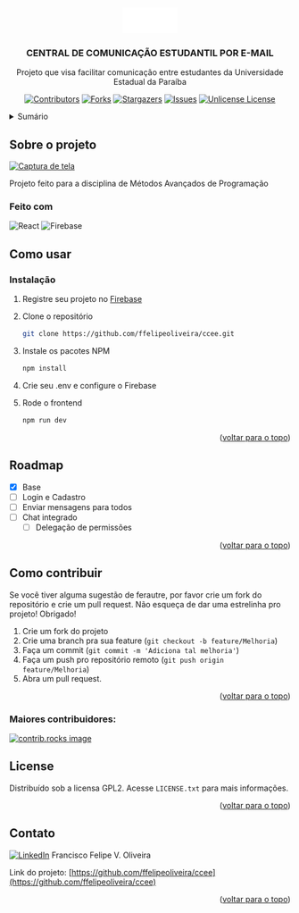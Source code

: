 <!-- See: https://github.com/othneildrew/Best-README-Template/pull/73 -->
<a id="readme-top"></a>
<!-- PROJECT LOGO -->
<br />
<div align="center">
  <a href="https://github.com/ffelipeoliveira/ccee">
    <img src="public/logo.png" alt="Logo" width="100" height="45">
  </a>

<h3 align="center">CENTRAL DE COMUNICAÇÃO ESTUDANTIL POR E-MAIL</h3>

  <p align="center">
    Projeto que visa facilitar comunicação entre estudantes da Universidade Estadual da Paraíba
    <br />
  </p>

  [![Contributors][contributors-shield]][contributors-url]
  [![Forks][forks-shield]][forks-url]
  [![Stargazers][stars-shield]][stars-url]
  [![Issues][issues-shield]][issues-url]
  [![Unlicense License][license-shield]][license-url]
</div>



<!-- TABLE OF CONTENTS -->
<details>
  <summary>Sumário</summary>
  <ol>
    <li>
      <a href="#sobre-o-projeto">Sobre o projeto</a>
      <ul>
        <li><a href="#feito-com">Feito com</a></li>
      </ul>
    </li>
    <li>
      <a href="#começando">Começando</a>
      <ul>
        <li><a href="#prerequisitos">Pré-requisitos</a></li>
        <li><a href="#installation">Instalação</a></li>
      </ul>
    </li>
    <li><a href="#usage">Como usar</a></li>
  </ol>
</details>



<!-- ABOUT THE PROJECT -->
## Sobre o projeto

[![Captura de tela][product-screenshot]](https://github.com/user-attachments/assets/b513ebc8-1298-415d-9c8b-e2cd78f056e4)

Projeto feito para a disciplina de Métodos Avançados de Programação 



### Feito com

![React][React.js] ![Firebase](https://img.shields.io/badge/firebase-a08021?style=for-the-badge&logo=firebase&logoColor=ffcd34)



<!-- GETTING STARTED -->
## Como usar

### Instalação

1. Registre seu projeto no [Firebase](https://firebase.google.com/?hl=pt-br)
2. Clone o repositório
   ```sh
   git clone https://github.com/ffelipeoliveira/ccee.git
   ```
3. Instale os pacotes NPM
   ```sh
   npm install
   ```
4. Crie seu .env e configure o Firebase

5. Rode o frontend
   ```sh
   npm run dev
   ```


<p align="right">(<a href="#readme-top">voltar para o topo</a>)</p>



<!-- ROADMAP -->
## Roadmap

- [x] Base
- [ ] Login e Cadastro
- [ ] Enviar mensagens para todos
- [ ] Chat integrado
    - [ ] Delegação de permissões

<p align="right">(<a href="#readme-top">voltar para o topo</a>)</p>



<!-- CONTRIBUTING -->
## Como contribuir

Se você tiver alguma sugestão de ferautre, por favor crie um fork do repositório e crie um pull request. Não esqueça de dar uma estrelinha pro projeto! Obrigado!

1. Crie um fork do projeto
2. Crie uma branch pra sua feature (`git checkout -b feature/Melhoria`)
3. Faça um commit (`git commit -m 'Adiciona tal melhoria'`)
4. Faça um push pro repositório remoto (`git push origin feature/Melhoria`)
5. Abra um pull request.

<p align="right">(<a href="#readme-top">voltar para o topo</a>)</p>

### Maiores contribuidores:

<a href="https://github.com/ffelipeoliveira/ccee/graphs/contributors">
  <img src="https://contrib.rocks/image?repo=ffelipeoliveira/ccee" alt="contrib.rocks image" />
</a>



<!-- LICENSE -->
## License

Distribuído sob a licensa GPL2. Acesse `LICENSE.txt` para mais informações.

<p align="right">(<a href="#readme-top">voltar para o topo</a>)</p>



<!-- CONTACT -->
## Contato

[![LinkedIn][linkedin-shield]][linkedin-url] Francisco Felipe V. Oliveira   

Link do projeto: [https://github.com/ffelipeoliveira/ccee](https://github.com/ffelipeoliveira/ccee)

<p align="right">(<a href="#readme-top">voltar para o topo</a>)</p>


<!-- MARKDOWN LINKS & IMAGES -->
<!-- https://www.markdownguide.org/basic-syntax/#reference-style-links -->
[contributors-shield]: https://img.shields.io/github/contributors/ffelipeoliveira/ccee.svg?style=for-the-badge
[contributors-url]: https://github.com/ffelipeoliveira/ccee/graphs/contributors
[forks-shield]: https://img.shields.io/github/forks/ffelipeoliveira/ccee.svg?style=for-the-badge
[forks-url]: https://github.com/ffelipeoliveira/ccee/network/members
[stars-shield]: https://img.shields.io/github/stars/ffelipeoliveira/ccee.svg?style=for-the-badge
[stars-url]: https://github.com/ffelipeoliveira/ccee/stargazers
[issues-shield]: https://img.shields.io/github/issues/ffelipeoliveira/ccee.svg?style=for-the-badge
[issues-url]: https://github.com/ffelipeoliveira/ccee/issues
[license-shield]: https://img.shields.io/github/license/ffelipeoliveira/ccee.svg?style=for-the-badge
[license-url]: https://github.com/ffelipeoliveira/ccee/blob/master/LICENSE.txt
[linkedin-shield]: https://img.shields.io/badge/-LinkedIn-black.svg?style=for-the-badge&logo=linkedin&colorB=555
[linkedin-url]: https://linkedin.com/in/francisco-felipe-vieira-oliveira-b24152236/
[product-screenshot]: https://github.com/user-attachments/assets/b513ebc8-1298-415d-9c8b-e2cd78f056e4
[React.js]: https://img.shields.io/badge/React-20232A?style=for-the-badge&logo=react&logoColor=61DAFB
[React-url]: https://reactjs.org/
[Angular-url]: https://angular.io/
[Svelte.dev]: https://img.shields.io/badge/Svelte-4A4A55?style=for-the-badge&logo=svelte&logoColor=FF3E00
[Svelte-url]: https://svelte.dev/
[Laravel.com]: https://img.shields.io/badge/Laravel-FF2D20?style=for-the-badge&logo=laravel&logoColor=white
